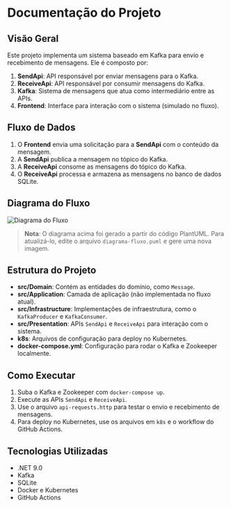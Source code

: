# Documentação do Projeto

## Visão Geral

Este projeto implementa um sistema baseado em Kafka para envio e recebimento de mensagens. Ele é composto por:

1. **SendApi**: API responsável por enviar mensagens para o Kafka.
2. **ReceiveApi**: API responsável por consumir mensagens do Kafka.
3. **Kafka**: Sistema de mensagens que atua como intermediário entre as APIs.
4. **Frontend**: Interface para interação com o sistema (simulado no fluxo).

## Fluxo de Dados

1. O **Frontend** envia uma solicitação para a **SendApi** com o conteúdo da mensagem.
2. A **SendApi** publica a mensagem no tópico do Kafka.
3. A **ReceiveApi** consome as mensagens do tópico do Kafka.
4. O **ReceiveApi** processa e armazena as mensagens no banco de dados SQLite.

## Diagrama do Fluxo

![Diagrama do Fluxo](diagrama-fluxo.png)

> **Nota**: O diagrama acima foi gerado a partir do código PlantUML. Para atualizá-lo, edite o arquivo `diagrama-fluxo.puml` e gere uma nova imagem.

## Estrutura do Projeto

- **src/Domain**: Contém as entidades do domínio, como `Message`.
- **src/Application**: Camada de aplicação (não implementada no fluxo atual).
- **src/Infrastructure**: Implementações de infraestrutura, como o `KafkaProducer` e `KafkaConsumer`.
- **src/Presentation**: APIs `SendApi` e `ReceiveApi` para interação com o sistema.
- **k8s**: Arquivos de configuração para deploy no Kubernetes.
- **docker-compose.yml**: Configuração para rodar o Kafka e Zookeeper localmente.

## Como Executar

1. Suba o Kafka e Zookeeper com `docker-compose up`.
2. Execute as APIs `SendApi` e `ReceiveApi`.
3. Use o arquivo `api-requests.http` para testar o envio e recebimento de mensagens.
4. Para deploy no Kubernetes, use os arquivos em `k8s` e o workflow do GitHub Actions.

## Tecnologias Utilizadas

- .NET 9.0
- Kafka
- SQLite
- Docker e Kubernetes
- GitHub Actions
